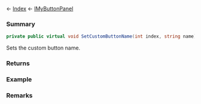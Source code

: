 ← [Index](Api-Index) ← [IMyButtonPanel](SpaceEngineers.Game.ModAPI.Ingame.IMyButtonPanel)

### Summary

```csharp
private public virtual void SetCustomButtonName(int index, string name)
```

Sets the custom button name.

### Returns

### Example

### Remarks


